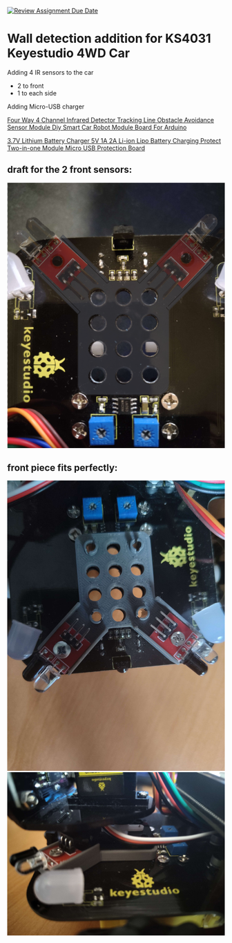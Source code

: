 [![Review Assignment Due Date](https://classroom.github.com/assets/deadline-readme-button-24ddc0f5d75046c5622901739e7c5dd533143b0c8e959d652212380cedb1ea36.svg)](https://classroom.github.com/a/V-0A61vX)


# Wall detection addition for KS4031 Keyestudio 4WD Car

Adding 4 IR sensors to the car
- 2 to front
- 1 to each side

Adding Micro-USB charger

[Four Way 4 Channel Infrared Detector Tracking Line Obstacle Avoidance Sensor Module Diy Smart Car Robot Module Board For Arduino](https://www.aliexpress.com/item/32910726663.html)

[3.7V Lithium Battery Charger 5V 1A 2A Li-ion Lipo Battery Charging Protect Two-in-one Module Micro USB Protection Board](https://www.aliexpress.com/item/1005001999879185.html)

## draft for the 2 front sensors:
![draft for the 2 front sensors](/assets/img/front_draft.png)

## front piece fits perfectly:

![front piece from top](/assets/img/front_top.jpg)
![front piece from side](/assets/img/front_side.jpg)
